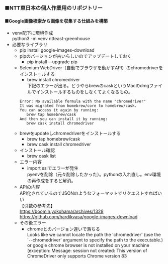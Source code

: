 ###  ■NTT東日本の個人作業用のリポジトリー
####  ■Google画像検索から画像を収集する仕組みを構築
 - venv配下に環境作成  
   python3 -m venv ntteast-greenhouse
 - 必要なライブラリ
   - pip install google-images-download
   - pipのバージョンが古いらしいのでアップデートしておく  
      - pip install --upgrade pip
   - Selenium WebDriver（自動でブラウザを動かすAPI）のchromedriverをインストールする
      - brew install chromedriver  
     下記のエラーが出る。どうやらbrewのcaskというMacのdmgファイルでインストールするものをしなくてよくなるもの。
     ```
     Error: No available formula with the name "chromedriver" 
     It was migrated from homebrew/core to homebrew/cask.
     You can access it again by running:
        brew tap homebrew/cask
     And then you can install it by running:
        brew cask install chromedriver
     ```
   - brewをupdateしchromedriverをインストールする
      - brew tap homebrew/cask  
      - brew cask install chromedriver  
   - インストール確認
      - brew cask list
   - エラー内容
     - import sslでエラーが発生  
     pyenvを削除（元々削除したかった）。pythonの入れ直し。env環境の再作成をすると解消。
   - APIの内容  
     API化されているのでJSONのようなフォーマットでリクエストすればいい  
     【引数の参考先】  
     https://boomin.yokohama/archives/1328  
     https://github.com/hardikvasa/google-images-download
   - その後エラー
     - chromeとのバージョン違いで落ちる  
     Looks like we cannot locate the path the 'chromedriver' (use the '--chromedriver' argument to specify the path to the executable.) or google chrome browser is not installed on your machine (exception: Message: session not created: This version of ChromeDriver only supports Chrome version 83
